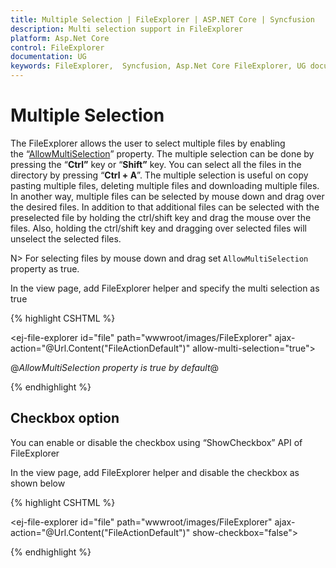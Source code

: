 ```yaml
---
title: Multiple Selection | FileExplorer | ASP.NET Core | Syncfusion
description: Multi selection support in FileExplorer
platform: Asp.Net Core
control: FileExplorer
documentation: UG
keywords: FileExplorer,  Syncfusion, Asp.Net Core FileExplorer, UG document, Multiple selection
---
```

# Multiple Selection

The FileExplorer allows the user to select multiple files by enabling the “[AllowMultiSelection](http://help.syncfusion.com/js/api/ejfileexplorer#members:allowmultiselection)” property. The multiple selection can be done by pressing the “**Ctrl”** key or “**Shift”** key. You can select all the files in the directory by pressing “**Ctrl + A**”. The multiple selection is useful on copy pasting multiple files, deleting multiple files and downloading multiple files. In another way, multiple files can be selected by mouse down and drag over the desired files. In addition to that additional files can be selected with the preselected file by holding the ctrl/shift key and drag the mouse over the files. Also, holding the ctrl/shift key and dragging over selected files will unselect the selected files.

N>  For selecting files by mouse down and drag set `AllowMultiSelection` property as true.

In the view page, add FileExplorer helper and specify the multi selection as true
    
{% highlight CSHTML %}

<ej-file-explorer id="file" path="wwwroot/images/FileExplorer" ajax-action="@Url.Content("FileActionDefault")" allow-multi-selection="true">
    <e-file-ajax-settings>
        <e-download url="/FileExplorer/Download{0}"></e-download>
        <e-get-image url="/FileExplorer/GetImage{0}"></e-get-image>
        <e-upload url="/FileExplorer/Upload{0}"></e-upload>
    </e-file-ajax-settings>
</ej-file-explorer>

@*AllowMultiSelection property is true by default*@

{% endhighlight %}
    
## Checkbox option

You can enable or disable the checkbox using “ShowCheckbox” API of FileExplorer

In the view page, add FileExplorer helper and disable the checkbox as shown below

{% highlight CSHTML %}

<ej-file-explorer id="file" path="wwwroot/images/FileExplorer" ajax-action="@Url.Content("FileActionDefault")" show-checkbox="false">
    <e-file-ajax-settings>
        <e-download url="/FileExplorer/Download{0}"></e-download>
        <e-get-image url="/FileExplorer/GetImage{0}"></e-get-image>
        <e-upload url="/FileExplorer/Upload{0}"></e-upload>
    </e-file-ajax-settings>
</ej-file-explorer>

{% endhighlight %}
